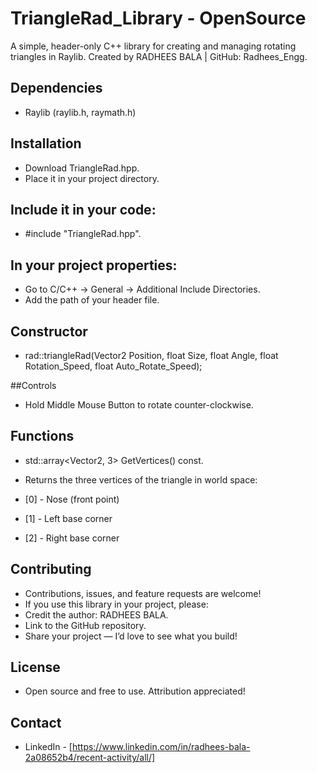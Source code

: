 # **TriangleRad_Library - OpenSource**

A simple, header-only C++ library for creating and managing rotating triangles in Raylib.
Created by RADHEES BALA | GitHub: Radhees_Engg.

## Dependencies
- Raylib (raylib.h, raymath.h)

## Installation

- Download TriangleRad.hpp.
- Place it in your project directory.

## Include it in your code:
- #include "TriangleRad.hpp".

## In your project properties:
- Go to C/C++ → General → Additional Include Directories.
- Add the path of your header file.

## Constructor
- rad::triangleRad(Vector2 Position, float Size, float Angle, float Rotation_Speed, float Auto_Rotate_Speed);

##Controls
- Hold Middle Mouse Button to rotate counter-clockwise.

## Functions
- std::array<Vector2, 3> GetVertices() const.
- Returns the three vertices of the triangle in world space:

- [0] - Nose (front point)
- [1] - Left base corner
- [2] - Right base corner

## Contributing

- Contributions, issues, and feature requests are welcome!
- If you use this library in your project, please:
- Credit the author: RADHEES BALA.
- Link to the GitHub repository.
- Share your project — I’d love to see what you build!

## License
- Open source and free to use. Attribution appreciated!

## **Contact**
- LinkedIn - [https://www.linkedin.com/in/radhees-bala-2a08652b4/recent-activity/all/]
